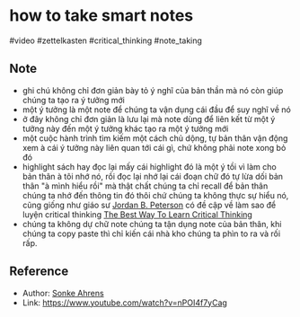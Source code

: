 # how to take smart notes

#video #zettelkasten #critical_thinking #note_taking

## Note

- ghi chú không chỉ đơn giản bày tỏ ý nghĩ của bản thần mà nó còn giúp chúng ta tạo ra ý tưởng mới
- một ý tưởng là một note để chúng ta vận dụng cái đầu để suy nghĩ về nó
- ở đây không chỉ đơn giản là lưu lại mà note dùng để liên kết từ một ý tưởng này đến một ý tưởng khác tạo ra một ý tưởng mới
- một cuộc hành trình tìm kiếm một cách chủ dộng, tự bản thân vận động xem à cái ý tưởng này liên quan tới cái gì, chứ không phải note xong bỏ đó
- highlight sách hay đọc lại mấy cái highlight đó là một ý tồi vì làm cho bản thân à tôi nhớ nó, rồi đọc lại nhớ lại cái đoạn chữ đó tự lừa dối bản thân "à mình hiểu rồi" mà thật chất chúng ta chỉ recall để bản thân chúng ta nhớ đến thông tin đó thôi chứ chúng ta không thực sự hiểu nó, cũng giống như giáo sư [Jordan B. Peterson](20210912164950.md) có đề cập về làm sao để luyện critical thinking [The Best Way To Learn Critical Thinking](202109091205.md)
- chúng ta không dự chữ note chúng ta tận dụng note của bản thân, khi chúng ta copy paste thì chỉ kiến cái nhà kho chúng ta phìn to ra và rối rấp.

## Reference

- Author: [Sonke Ahrens](202109121112.md)
- Link: https://www.youtube.com/watch?v=nPOI4f7yCag
